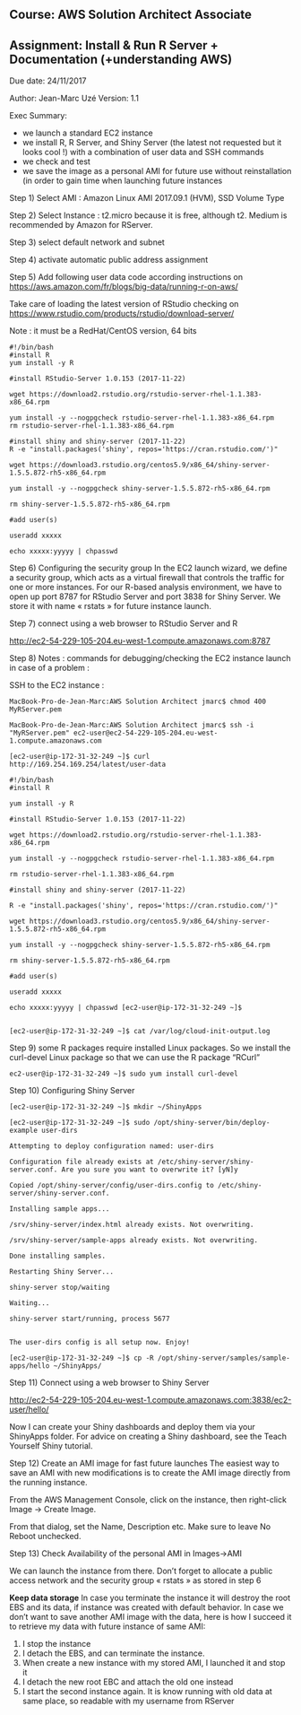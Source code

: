 Course: AWS Solution Architect Associate
----------------------------------------

Assignment: Install & Run R Server + Documentation (+understanding AWS)
-----------------------------------------------------------------------

Due date: 24/11/2017

Author: Jean-Marc Uzé
Version: 1.1

Exec Summary:
-	we launch a standard EC2 instance
-	we install R, R Server, and Shiny Server (the latest not requested but it looks cool !) with a combination of user data and SSH commands
-	we check and test
-	we save the image as a personal AMI for future use without reinstallation (in order to gain time when launching future instances




Step 1) Select AMI : Amazon Linux AMI 2017.09.1 (HVM), SSD Volume Type

Step 2) Select Instance : t2.micro because it is free, although t2. Medium is recommended by Amazon for RServer.

Step 3) select default network and subnet

Step 4) activate automatic public address assignment

Step 5) Add following user data code according instructions on 
<https://aws.amazon.com/fr/blogs/big-data/running-r-on-aws/>

Take care of loading the latest version of RStudio checking on <https://www.rstudio.com/products/rstudio/download-server/>

Note : it must be a RedHat/CentOS version, 64 bits
```
#!/bin/bash
#install R
yum install -y R

#install RStudio-Server 1.0.153 (2017-11-22)

wget https://download2.rstudio.org/rstudio-server-rhel-1.1.383-x86_64.rpm

yum install -y --nogpgcheck rstudio-server-rhel-1.1.383-x86_64.rpm
rm rstudio-server-rhel-1.1.383-x86_64.rpm

#install shiny and shiny-server (2017-11-22)
R -e "install.packages('shiny', repos='https://cran.rstudio.com/')"

wget https://download3.rstudio.org/centos5.9/x86_64/shiny-server-1.5.5.872-rh5-x86_64.rpm

yum install -y --nogpgcheck shiny-server-1.5.5.872-rh5-x86_64.rpm

rm shiny-server-1.5.5.872-rh5-x86_64.rpm

#add user(s)

useradd xxxxx

echo xxxxx:yyyyy | chpasswd
```

Step 6)  Configuring the security group
In the EC2 launch wizard, we define a security group, which acts as a virtual firewall that controls the traffic for one or more instances. For our R-based analysis environment, we have to open up port 8787 for RStudio Server and port 3838 for Shiny Server.
We store it with name « rstats » for future instance launch.

Step 7) connect using a web browser to RStudio Server and R

<http://ec2-54-229-105-204.eu-west-1.compute.amazonaws.com:8787>

Step 8) Notes : commands for debugging/checking the EC2 instance launch in case of a problem :

SSH to the EC2 instance :

``` 
MacBook-Pro-de-Jean-Marc:AWS Solution Architect jmarc$ chmod 400 MyRServer.pem

MacBook-Pro-de-Jean-Marc:AWS Solution Architect jmarc$ ssh -i "MyRServer.pem" ec2-user@ec2-54-229-105-204.eu-west-1.compute.amazonaws.com

[ec2-user@ip-172-31-32-249 ~]$ curl http://169.254.169.254/latest/user-data

#!/bin/bash
#install R

yum install -y R

#install RStudio-Server 1.0.153 (2017-11-22)

wget https://download2.rstudio.org/rstudio-server-rhel-1.1.383-x86_64.rpm

yum install -y --nogpgcheck rstudio-server-rhel-1.1.383-x86_64.rpm

rm rstudio-server-rhel-1.1.383-x86_64.rpm

#install shiny and shiny-server (2017-11-22)

R -e "install.packages('shiny', repos='https://cran.rstudio.com/')"

wget https://download3.rstudio.org/centos5.9/x86_64/shiny-server-1.5.5.872-rh5-x86_64.rpm

yum install -y --nogpgcheck shiny-server-1.5.5.872-rh5-x86_64.rpm

rm shiny-server-1.5.5.872-rh5-x86_64.rpm

#add user(s)

useradd xxxxx

echo xxxxx:yyyyy | chpasswd [ec2-user@ip-172-31-32-249 ~]$


[ec2-user@ip-172-31-32-249 ~]$ cat /var/log/cloud-init-output.log
```


Step 9)  some R packages require installed Linux packages. So we install the curl-devel Linux package so that we can use the R package “RCurl”
```
ec2-user@ip-172-31-32-249 ~]$ sudo yum install curl-devel
```
Step 10) Configuring Shiny Server
```
[ec2-user@ip-172-31-32-249 ~]$ mkdir ~/ShinyApps

[ec2-user@ip-172-31-32-249 ~]$ sudo /opt/shiny-server/bin/deploy-example user-dirs

Attempting to deploy configuration named: user-dirs

Configuration file already exists at /etc/shiny-server/shiny-server.conf. Are you sure you want to overwrite it? [yN]y

Copied /opt/shiny-server/config/user-dirs.config to /etc/shiny-server/shiny-server.conf.

Installing sample apps...

/srv/shiny-server/index.html already exists. Not overwriting.

/srv/shiny-server/sample-apps already exists. Not overwriting.

Done installing samples.

Restarting Shiny Server...

shiny-server stop/waiting

Waiting...

shiny-server start/running, process 5677


The user-dirs config is all setup now. Enjoy!

[ec2-user@ip-172-31-32-249 ~]$ cp -R /opt/shiny-server/samples/sample-apps/hello ~/ShinyApps/
```


Step 11) Connect using a web browser to Shiny Server

<http://ec2-54-229-105-204.eu-west-1.compute.amazonaws.com:3838/ec2-user/hello/>

Now I can create your Shiny dashboards and deploy them via your ShinyApps folder. For advice on creating a Shiny dashboard, see the Teach Yourself Shiny tutorial.



Step 12) Create an AMI image for fast future launches
The easiest way to save an AMI with new modifications is to create the AMI image directly from the running instance.

From the AWS Management Console, click on the instance, then right-click Image -> Create Image.

From that dialog, set the Name, Description etc. Make sure to leave No Reboot unchecked. 



Step 13) Check Availability of the personal AMI in Images->AMI 

We can launch the instance from there.
Don’t forget to allocate a public access network and the  security group « rstats » as stored in step 6


**Keep data storage**
In case you terminate the instance it will destroy the root EBS and its data, if instance was created with default behavior.
In case we don’t want to save another AMI image with the data, here is how I succeed it to retrieve my data with future instance of same AMI:
1)	I stop the instance
2)	I detach the EBS, and can terminate the instance.
3)	When create a new instance with my stored AMI, I launched it and stop it
4)	I detach the new root EBC and attach the old one instead
5)	I start the second instance again. It is know running with old data at same place, so readable with my username from RServer



